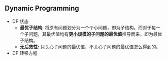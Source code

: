 ## Dynamic Programming

- DP 状态
  - **最优子结构:** 将原有问题划分为一个个小问题，即为子结构。而对于每一个子问题，其最优值均有**更小规模的子问题的最优值**推导而来，即为最优子结构。
  - **无后效性:** 只关心子问题的最优值，不关心子问题的最优值怎么得到的。
- DP 转移方程
